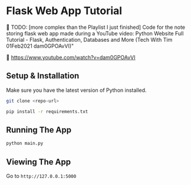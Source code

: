 # Flask Web App Tutorial

🔲 TODO: [more complex than the Playlist I just finished] Code for the note storing flask web app made during a YouTube video: Python Website Full Tutorial - Flask, Authentication, Databases and More (Tech With Tim 01Feb2021 dam0GPOAvVI)"

🔲 https://www.youtube.com/watch?v=dam0GPOAvVI

## Setup & Installation

Make sure you have the latest version of Python installed.

```bash
git clone <repo-url>
```

```bash
pip install -r requirements.txt
```

## Running The App

```bash
python main.py
```

## Viewing The App

Go to `http://127.0.0.1:5000`
